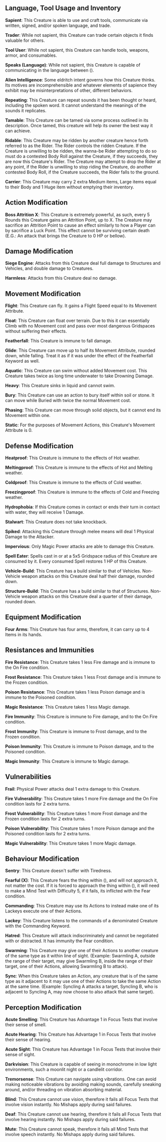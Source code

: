 ## Language, Tool Usage and Inventory
**Sapient**: This Creature is able to use and craft tools, communicate via written, signed, and/or spoken language, and trade.

**Trader**: While not sapient, this Creature can trade certain objects it finds valuable for others.

**Tool User**: While not sapient, this Creature can handle tools, weapons, armor, and consumables.

**Speaks (Language)**: While not sapient, this Creature is capable of communicating in the language between ().

**Alien Intelligence**: Some eldritch intent governs how this Creature thinks. Its motives are incomprehensible and whatever elements of sapience they exhibit may be misinterpretations of other, different behaviors.

**Repeating**: This Creature can repeat sounds it has been thought or heard, including the spoken word. It cannot understand the meanings of the sounds it replicates.

**Tamable**: This Creature can be tamed via some process outlined in its description. Once tamed, this creature will help its owner the best way it can achieve.

**Ridable**: This Creature may be ridden by another creature hence forth referred to as the Rider. The Rider controls the ridden Creature. If the Creature is unwilling to be ridden, the wanna-be Rider attempting to do so must do a contested Body Roll against the Creature, if they succeeds, they are now this Creature's Rider. The Creature may attempt to drop the Rider at any point, if the Rider is unwilling to stop riding the Creature, do another contested Body Roll, if the Creature succeeds, the Rider falls to the ground.

**Carrier**: This Creature may carry 2 extra Medium items, Large items equal to their Body and 1 Huge item without emptying their inventory.

## Action Modification
**Boss Attrition X**: This Creature is extremely powerful, as such, every 5 Rounds this Creature gains an Attrition Point, up to X. The Creature may sacrifice an Attrition Point to cause an effect similarly to how a Player can by sacrifice a Luck Point. This effect cannot be surviving certain death (E.G.: An attack that brings the Creature to 0 HP or bellow).

## Damage Modification
**Siege Engine**: Attacks from this Creature deal full damage to Structures and Vehicles, and double damage to Creatures.

**Harmless**: Attacks from this Creature deal no damage.

## Movement Modification
**Flight**: This Creature can fly. It gains a Flight Speed equal to its Movement Attribute.

**Float**: This Creature can float over terrain. Due to this it can essentially Climb with no Movement cost and pass over most dangerous Gridspaces without suffering their effects.

**Featherfall**: This Creature is immune to fall damage.

**Glide**: This Creature can move up to half its Movement Attribute, rounded down, while falling. Treat it as if it was under the effect of the Featherfall Keyword as well.

**Aquatic**: This Creature can swim without added Movement cost. This Creature takes twice as long time underwater to take Drowning Damage.

**Heavy**: This Creature sinks in liquid and cannot swim.

**Bury**: This Creature can use an action to bury itself within soil or stone. It can move while Buried with twice the normal Movement cost.

**Phasing**: This Creature can move through solid objects, but it cannot end its Movement within one.

**Static**: For the purposes of Movement Actions, this Creature's Movement Attribute is 0.

## Defense Modification
**Heatproof**: This Creature is immune to the effects of Hot weather.

**Meltingproof**: This Creature is immune to the effects of Hot and Melting weather.

**Coldproof**: This Creature is immune to the effects of Cold weather.

**Freezingproof**: This Creature is immune to the effects of Cold and Freezing weather.

**Hydrophobia**: If this Creature comes in contact or ends their turn in contact with water, they will receive 1 Damage.

**Stalwart**: This Creature does not take knockback.

**Spiked**: Attacking this Creature through melee means will deal 1 Physical Damage to the Attacker.

**Impervious**: Only Magic Power attacks are able to damage this Creature.

**Spell Eater**: Spells cast in or at a 5x5 Gridspace radius of this Creature are consumed by it. Every consumed Spell restores 1 HP of this Creature.

**Vehicle-Build**: This Creature has a build similar to that of Vehicles. Non-Vehicle weapon attacks on this Creature deal half their damage, rounded down.

**Structure-Build**: This Creature has a build similar to that of Structures. Non-Vehicle weapon attacks on this Creature deal a quarter of their damage, rounded down.

## Equipment Modification
**Four Arms**: This Creature has four arms, therefore, it can carry up to 4 Items in its hands.

## Resistances and Immunities
**Fire Resistance**: This Creature takes 1 less Fire damage and is immune to the On Fire condition.

**Frost Resistance**: This Creature takes 1 less Frost damage and is immune to the Frozen condition.

**Poison Resistance**: This Creature takes 1 less Poison damage and is immune to the Poisoned condition.

**Magic Resistance**: This Creature takes 1 less Magic damage.

**Fire Immunity**: This Creature is immune to Fire damage, and to the On Fire condition.

**Frost Immunity**: This Creature is immune to Frost damage, and to the Frozen condition.

**Poison Immunity**: This Creature is immune to Poison damage, and to the Poisoned condition.

**Magic Immunity**: This Creature is immune to Magic damage.

## Vulnerabilities
**Frail**: Physical Power attacks deal 1 extra damage to this Creature.

**Fire Vulnerability**: This Creature takes 1 more Fire damage and the On Fire condition lasts for 2 extra turns.

**Frost Vulnerability**: This Creature takes 1 more Frost damage and the Frozen condition lasts for 2 extra turns.

**Poison Vulnerability**: This Creature takes 1 more Poison damage and the Poisoned condition lasts for 2 extra turns.

**Magic Vulnerability**: This Creature takes 1 more Magic damage.

## Behaviour Modification
**Sentry**: This Creature doesn't suffer with Tiredness.

**Fearful (X)**: This Creature fears the thing within (), and will not approach it, not matter the cost. If it is forced to approach the thing within (), it will need to make a Mind Test with Difficulty 5, if it fails, its inflicted with the Fear condition.

**Commanding**: This Creature may use its Actions to instead make one of its Lackeys execute one of their Actions.

**Lackey**: This Creature listens to the commands of a denominated Creature with the Commanding Keyword.

**Hatred**: This Creature will attack indiscriminately and cannot be negotiated with or distracted. It has immunity the Fear condition.

**Swarming**: This Creature may give one of their Actions to another creature of the same type as it within line of sight. (Example: Swarmling A, outside the range of their target, may give Swarmling B, inside the range of their target, one of their Actions, allowing Swarmling B to attack).

**Sync**: When this Creature takes an Action, any creature that is of the same type as it adjacent to it may use one of their Actions to take the same Action at the same time. (Example: Syncling A attacks a target, Syncling B, who is adjacent to Syncling A, may now choose to also attack that same target).

## Perception Modification
**Acute Smelling**: This Creature has Advantage 1 in Focus Tests that involve their sense of smell.

**Acute Hearing**: This Creature has Advantage 1 in Focus Tests that involve their sense of hearing.

**Acute Sight**: This Creature has Advantage 1 in Focus Tests that involve their sense of sight.

**Darkvision**: This Creature is capable of seeing in monochrome in low light environments, such a moonlit night or a candlelit corridor.

**Tremorsense**: This Creature can navigate using vibrations. One can avoid making noticeable vibrations by avoiding making sounds, carefully sneaking around, and/or threading on vibration absorbing material.

**Blind**: This Creature cannot use vision, therefore it fails all Focus Tests that involve vision instantly. No Mishaps apply during said failures.

**Deaf**: This Creature cannot use hearing, therefore it fails all Focus Tests that involve hearing instantly. No Mishaps apply during said failures.

**Mute**: This Creature cannot speak, therefore it fails all Mind Tests that involve speech instantly. No Mishaps apply during said failures.
